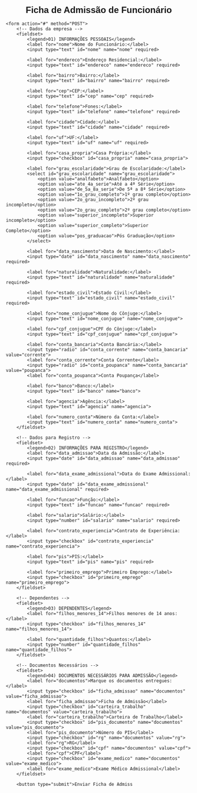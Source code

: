 <html lang="pt-br">
<head>
    <meta charset="UTF-8">
    <meta name="viewport" content="width=device-width, initial-scale=1.0">
    <title>Ficha de Admissão de Funcionários</title>
    <style>
        body {
            font-family: Arial, sans-serif;
            margin: 20px;
            padding: 20px;
        }
        h1 {
            text-align: center;
            font-size: 24px;
        }
        fieldset {
            border: 1px solid #ccc;
            padding: 15px;
            margin-bottom: 20px;
        }
        legend {
            font-weight: bold;
            font-size: 18px;
        }
        label {
            display: block;
            margin-top: 8px;
        }
        input[type="text"], input[type="date"], input[type="number"], select {
            width: 100%;
            padding: 8px;
            margin-top: 5px;
            margin-bottom: 10px;
        }
        input[type="checkbox"] {
            margin-right: 10px;
        }
        .row {
            display: flex;
            flex-wrap: wrap;
        }
        .col {
            flex: 1;
            margin-right: 10px;
        }
        .col:last-child {
            margin-right: 0;
        }
        button {
            background-color: #4CAF50;
            color: white;
            padding: 10px 20px;
            border: none;
            cursor: pointer;
            font-size: 16px;
        }
        button:hover {
            background-color: #45a049;
        }
    </style>
</head>
<body>
    <h1>Ficha de Admissão de Funcionário</h1>
    
    <form action="#" method="POST">
        <!-- Dados da empresa -->
        <fieldset>
            <legend>01) INFORMAÇÕES PESSOAIS</legend>
            <label for="nome">Nome do Funcionário:</label>
            <input type="text" id="nome" name="nome" required>
            
            <label for="endereco">Endereço Residencial:</label>
            <input type="text" id="endereco" name="endereco" required>

            <label for="bairro">Bairro:</label>
            <input type="text" id="bairro" name="bairro" required>

            <label for="cep">CEP:</label>
            <input type="text" id="cep" name="cep" required>

            <label for="telefone">Fones:</label>
            <input type="text" id="telefone" name="telefone" required>

            <label for="cidade">Cidade:</label>
            <input type="text" id="cidade" name="cidade" required>

            <label for="uf">UF:</label>
            <input type="text" id="uf" name="uf" required>

            <label for="casa_propria">Casa Própria:</label>
            <input type="checkbox" id="casa_propria" name="casa_propria">

            <label for="grau_escolaridade">Grau de Escolaridade:</label>
            <select id="grau_escolaridade" name="grau_escolaridade">
                <option value="analfabeto">Analfabeto</option>
                <option value="ate_4a_serie">Até a 4ª Série</option>
                <option value="de_5a_8a_serie">De 5ª a 8ª Série</option>
                <option value="1o_grau_completo">1º grau completo</option>
                <option value="2o_grau_incompleto">2º grau incompleto</option>
                <option value="2o_grau_completo">2º grau completo</option>
                <option value="superior_incompleto">Superior incompleto</option>
                <option value="superior_completo">Superior Completo</option>
                <option value="pos_graduacao">Pós Graduação</option>
            </select>

            <label for="data_nascimento">Data de Nascimento:</label>
            <input type="date" id="data_nascimento" name="data_nascimento" required>

            <label for="naturalidade">Naturalidade:</label>
            <input type="text" id="naturalidade" name="naturalidade" required>

            <label for="estado_civil">Estado Civil:</label>
            <input type="text" id="estado_civil" name="estado_civil" required>

            <label for="nome_conjugue">Nome do Cônjuge:</label>
            <input type="text" id="nome_conjugue" name="nome_conjugue">

            <label for="cpf_conjugue">CPF do Cônjuge:</label>
            <input type="text" id="cpf_conjugue" name="cpf_conjugue">

            <label for="conta_bancaria">Conta Bancária:</label>
            <input type="radio" id="conta_corrente" name="conta_bancaria" value="corrente">
            <label for="conta_corrente">Conta Corrente</label>
            <input type="radio" id="conta_poupanca" name="conta_bancaria" value="poupanca">
            <label for="conta_poupanca">Conta Poupança</label>

            <label for="banco">Banco:</label>
            <input type="text" id="banco" name="banco">

            <label for="agencia">Agência:</label>
            <input type="text" id="agencia" name="agencia">

            <label for="numero_conta">Número da Conta:</label>
            <input type="text" id="numero_conta" name="numero_conta">
        </fieldset>

        <!-- Dados para Registro -->
        <fieldset>
            <legend>02) INFORMAÇÕES PARA REGISTRO</legend>
            <label for="data_admissao">Data da Admissão:</label>
            <input type="date" id="data_admissao" name="data_admissao" required>

            <label for="data_exame_admissional">Data do Exame Admissional:</label>
            <input type="date" id="data_exame_admissional" name="data_exame_admissional" required>

            <label for="funcao">Função:</label>
            <input type="text" id="funcao" name="funcao" required>

            <label for="salario">Salário:</label>
            <input type="number" id="salario" name="salario" required>

            <label for="contrato_experiencia">Contrato de Experiência:</label>
            <input type="checkbox" id="contrato_experiencia" name="contrato_experiencia">
            
            <label for="pis">PIS:</label>
            <input type="text" id="pis" name="pis" required>

            <label for="primeiro_emprego">Primeiro Emprego:</label>
            <input type="checkbox" id="primeiro_emprego" name="primeiro_emprego">
        </fieldset>

        <!-- Dependentes -->
        <fieldset>
            <legend>03) DEPENDENTES</legend>
            <label for="filhos_menores_14">Filhos menores de 14 anos:</label>
            <input type="checkbox" id="filhos_menores_14" name="filhos_menores_14">

            <label for="quantidade_filhos">Quantos:</label>
            <input type="number" id="quantidade_filhos" name="quantidade_filhos">
        </fieldset>

        <!-- Documentos Necessários -->
        <fieldset>
            <legend>04) DOCUMENTOS NECESSÁRIOS PARA ADMISSÃO</legend>
            <label for="documentos">Marque os documentos entregues:</label>
            <input type="checkbox" id="ficha_admissao" name="documentos" value="ficha_admissao">
            <label for="ficha_admissao">Ficha de Admissão</label>
            <input type="checkbox" id="carteira_trabalho" name="documentos" value="carteira_trabalho">
            <label for="carteira_trabalho">Carteira de Trabalho</label>
            <input type="checkbox" id="pis_documento" name="documentos" value="pis_documento">
            <label for="pis_documento">Número do PIS</label>
            <input type="checkbox" id="rg" name="documentos" value="rg">
            <label for="rg">RG</label>
            <input type="checkbox" id="cpf" name="documentos" value="cpf">
            <label for="cpf">CPF</label>
            <input type="checkbox" id="exame_medico" name="documentos" value="exame_medico">
            <label for="exame_medico">Exame Médico Admissional</label>
        </fieldset>

        <button type="submit">Enviar Ficha de Admiss
